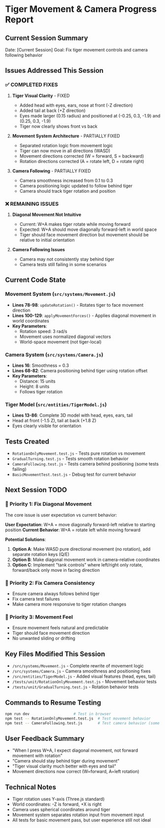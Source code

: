 # Tiger Movement & Camera Progress Report

## Current Session Summary
Date: [Current Session]
Goal: Fix tiger movement controls and camera following behavior

## Issues Addressed This Session

### ✅ **COMPLETED FIXES**

1. **Tiger Visual Clarity** - FIXED
   - Added head with eyes, ears, nose at front (-Z direction)
   - Added tail at back (+Z direction)
   - Eyes made larger (0.15 radius) and positioned at (-0.25, 0.3, -1.9) and (0.25, 0.3, -1.9)
   - Tiger now clearly shows front vs back

2. **Movement System Architecture** - PARTIALLY FIXED
   - Separated rotation logic from movement logic
   - Tiger can now move in all directions (WASD)
   - Movement directions corrected (W = forward, S = backward)
   - Rotation directions corrected (A = rotate left, D = rotate right)

3. **Camera Following** - PARTIALLY FIXED
   - Camera smoothness increased from 0.1 to 0.3
   - Camera positioning logic updated to follow behind tiger
   - Camera should track tiger rotation and position

### ❌ **REMAINING ISSUES**

1. **Diagonal Movement Not Intuitive**
   - Current: W+A makes tiger rotate while moving forward
   - Expected: W+A should move diagonally forward-left in world space
   - Tiger should face movement direction but movement should be relative to initial orientation

2. **Camera Following Issues**
   - Camera may not consistently stay behind tiger
   - Camera tests still failing in some scenarios

## Current Code State

### Movement System (`src/systems/Movement.js`)
- **Lines 78-98**: `updateRotation()` - Rotates tiger to face movement direction
- **Lines 100-129**: `applyMovementForces()` - Applies diagonal movement in world coordinates
- **Key Parameters**:
  - Rotation speed: 3 rad/s
  - Movement uses normalized diagonal vectors
  - World-space movement (not tiger-local)

### Camera System (`src/systems/Camera.js`)
- **Lines 16**: Smoothness = 0.3
- **Lines 68-82**: Camera positioning behind tiger using rotation offset
- **Key Parameters**:
  - Distance: 15 units
  - Height: 8 units
  - Follows tiger rotation

### Tiger Model (`src/entities/TigerModel.js`)
- **Lines 13-86**: Complete 3D model with head, eyes, ears, tail
- Head at front (-1.5 Z), tail at back (+1.8 Z)
- Eyes clearly visible for orientation

## Tests Created
- `RotationOnlyMovement.test.js` - Tests pure rotation vs movement
- `GradualTurning.test.js` - Tests smooth rotation behavior
- `CameraFollowing.test.js` - Tests camera behind positioning (some tests failing)
- `BasicMovementTest.test.js` - Debug test for current behavior

## Next Session TODO

### 🎯 **Priority 1: Fix Diagonal Movement**
The core issue is user expectation vs current behavior:

**User Expectation**: W+A = move diagonally forward-left relative to starting position
**Current Behavior**: W+A = rotate left while moving forward

**Potential Solutions**:
1. **Option A**: Make WASD pure directional movement (no rotation), add separate rotation keys (Q/E)
2. **Option B**: Make diagonal movement work in camera-relative coordinates
3. **Option C**: Implement "tank controls" where left/right only rotate, forward/back only move in facing direction

### 🎯 **Priority 2: Fix Camera Consistency**
- Ensure camera always follows behind tiger
- Fix camera test failures
- Make camera more responsive to tiger rotation changes

### 🎯 **Priority 3: Movement Feel**
- Ensure movement feels natural and predictable
- Tiger should face movement direction
- No unwanted sliding or drifting

## Key Files Modified This Session
- `/src/systems/Movement.js` - Complete rewrite of movement logic
- `/src/systems/Camera.js` - Camera smoothness and positioning fixes
- `/src/entities/TigerModel.js` - Added visual features (head, eyes, tail)
- `/tests/unit/RotationOnlyMovement.test.js` - Movement behavior tests
- `/tests/unit/GradualTurning.test.js` - Rotation behavior tests

## Commands to Resume Testing
```bash
npm run dev                    # Test in browser
npm test -- RotationOnlyMovement.test.js  # Test movement behavior
npm test -- CameraFollowing.test.js       # Test camera behavior (some failing)
```

## User Feedback Summary
- "When I press W+A, I expect diagonal movement, not forward movement with rotation"
- "Camera should stay behind tiger during movement"
- "Tiger visual clarity much better with eyes and tail"
- Movement directions now correct (W=forward, A=left rotation)

## Technical Notes
- Tiger rotation uses Y-axis (Three.js standard)
- World coordinates: -Z is forward, +X is right
- Camera uses spherical coordinates around tiger
- Movement system separates rotation input from movement input
- All tests for basic movement pass, but user experience still not ideal



